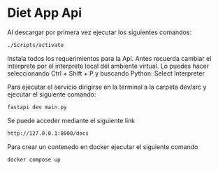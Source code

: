 # Diet App Api

Al descargar por primera vez ejecutar los siguientes comandos:
```bash
./Scripts/activate
```

Instala todos los requerimientos para la Api.
Antes recuerda cambiar el interprete por el interprete local del ambiente virtual. Lo puedes hacer seleccionando Ctrl + Shift + P y buscando Python: Select Interpreter

Para ejecutar el servicio dirigirse en la terminal a la carpeta dev/src y ejecutar el siguiente comando:
```bash
fastapi dev main.py
```

Se puede acceder mediante el siguiente link
```bash
http://127.0.0.1:8000/docs
```

Para crear un contenedo en docker ejecutar el siguiente comando
```bash
docker compose up
```
